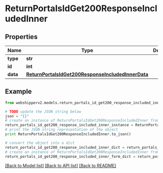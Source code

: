 # ReturnPortalsIdGet200ResponseIncludedInner


## Properties
Name | Type | Description | Notes
------------ | ------------- | ------------- | -------------
**type** | **str** |  | [optional] 
**id** | **int** |  | [optional] 
**data** | [**ReturnPortalsIdGet200ResponseIncludedInnerData**](ReturnPortalsIdGet200ResponseIncludedInnerData.md) |  | [optional] 

## Example

```python
from webshipperv2.models.return_portals_id_get200_response_included_inner import ReturnPortalsIdGet200ResponseIncludedInner

# TODO update the JSON string below
json = "{}"
# create an instance of ReturnPortalsIdGet200ResponseIncludedInner from a JSON string
return_portals_id_get200_response_included_inner_instance = ReturnPortalsIdGet200ResponseIncludedInner.from_json(json)
# print the JSON string representation of the object
print ReturnPortalsIdGet200ResponseIncludedInner.to_json()

# convert the object into a dict
return_portals_id_get200_response_included_inner_dict = return_portals_id_get200_response_included_inner_instance.to_dict()
# create an instance of ReturnPortalsIdGet200ResponseIncludedInner from a dict
return_portals_id_get200_response_included_inner_form_dict = return_portals_id_get200_response_included_inner.from_dict(return_portals_id_get200_response_included_inner_dict)
```
[[Back to Model list]](../README.md#documentation-for-models) [[Back to API list]](../README.md#documentation-for-api-endpoints) [[Back to README]](../README.md)


